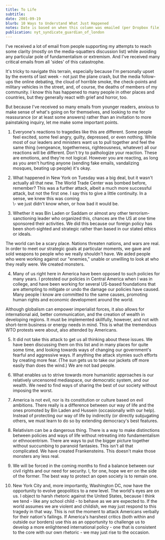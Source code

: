 ```yaml
---
title: To Life
subtitle: 
date: 2001-09-19
blurb: 10 Ways to Understand What Just Happened
notes: Date is based on when this column was emailed (per Dropbox file)
publication: nyt_syndicate_guardian_of_london
---
```


I've received a lot of email from people supporting my attempts to reach some clarity (mostly on the media-squatters discussion list) while avoiding any particular pole of fundamentalism or extremism. And I've received many critical emails from all 'sides' of this catastrophe.

It's tricky to navigate this terrain, especially because I'm personally upset by the events of last week - not just the plane crash, but the media follow-ups the online debating, the cloud of horrible smoke, the check-points and military vehicles in the street, and, of course, the deaths of members of my community. I know this has happened to many people in other places and countries, but they generally react with grief and horror, too.

But because I've received so many emails from younger readers, anxious to make sense of what's going on for themselves, and looking to me for reassurance (or at least some answers) rather than an invitation to more painstaking inquiry, let me make some important points.

1) Everyone's reactions to tragedies like this are different. Some people feel excited, some feel angry, guilty, depressed, or even nothing. While most of our leaders and ministers want us to pull together and feel the same thing (vengeance, togetherness, righteousness, whatever) all our reactions will be different. Don't try to pathologize your reaction. These are emotions, and they're not logical. However you are reacting, as long as you aren't hurting anyone (sending fake emails, vandalizing mosques, beating up people) it's okay.

2) What happened in New York on Tuesday was a big deal, but it wasn't actually all that new. The World Trade Center was bombed before, remember? This was a further attack, albeit a much more successful attack, but not the first one. I say this to give a little continuity. In a sense, we knew this was coming  
\\- we just didn't know when, or how bad it would be.

3) Whether it was Bin Laden or Saddam or almost any other terrorism-sanctioning leader who organized this, chances are the US at one time sponsored their activities. We did this because our foreign policy has been short-sighted and strategic rather than based in our stated ethics or ideals.

The world can be a scary place. Nations threaten nations, and wars are real. In order to meet our strategic goals at particular moments, we gave and sold weapons to people who we really shouldn't have. We aided people who were working against our "enemies," unable or unwilling to look at who they really were. We created monsters.

4) Many of us right here in America have been opposed to such policies for many years. I protested our policies in Central America when I was in college, and have been working for several US-based foundations that are attempting to mitigate or undo the damage our policies have caused. Many people I know are committed to the same causes, promoting human rights and economic development around the world.

Although globalism can empower imperialist forces, it also allows for international aid, better communication, and the creation of wealth in developing regions. It must be implemented skillfully, however, and not with short-term business or energy needs in mind. This is what the tremendous WTO protests were about, also attended by Americans.

5) It did not take this attack to get us all thinking about these issues. We have been discussing them on this list and in many places for quite some time, and looking towards ways of changing our government's fearful and aggressive ways. If anything the attack stymies such efforts by creating more fear. (The sun gets us to take our jackets off more easily than does the wind.) We are not bad people.

6) What enables us to strive towards more humanistic approaches is our relatively uncensored mediaspace, our democratic system, and our wealth. We need to find ways of sharing the best of our society without imposing the worst.

7) America is not evil, nor is its constitution or culture based on evil ambitions. There really is a difference between our way of life and the ones promoted by Bin Laden and Hussein (occasionally with our help). Instead of protecting our way of life by indirectly (or directly subjugating others, we must learn to do so by extending democracy's best features.

8) Relativism can be a dangerous thing. There is a way to make distinctions between policies and ways of life without retreating into fundamentalism or ethnocentrism. There are ways to put the bigger picture together without succumbing to paranoid fantasies. This isn't all that complicated. We have created Frankensteins. This doesn't make those monsters any less real.

9) We will be forced in the coming months to find a balance between our civil rights and our need for security. I, for one, hope we err on the side of the former. The best way to protect an open society is to remain one.

10) New York City and, more importantly, Washington DC, now have the opportunity to evolve geopolitics to a new level. The world's eyes are on us. I object to harsh rhetoric against the United States, because I think we tend - like any school child - to behave as we are expected to. If the world assumes we are violent and childish, we may just respond to this tragedy in that way. This is not the moment to attack Americans verbally for their nation's failings. If America's harshest critics (both within and outside our borders) use this as an opportunity to challenge us to develop a more enlightened international policy - one that is consistent to the core with our own rhetoric - we may just rise to the occasion.
